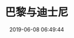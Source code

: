 ---
title: 巴黎与迪士尼
travel: true
bearing: -16.10
center: [2.292421, 48.860268]
zoom: 15.91
pitch: 51.04
abbrlink: 42552
date: 2019-06-08 06:49:44
top_img: https://blog-1253324855.cos.ap-shanghai.myqcloud.com/cover/%E6%88%AA%E5%B1%8F2022-05-08%2019.01.37%20%281%29.png
tags: 
  - 德国
  - 摄影
  - 旅行
categories:
  - 生活
  - 旅行
---